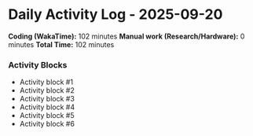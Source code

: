 # Daily Activity Log - 2025-09-20

**Coding (WakaTime):** 102 minutes
**Manual work (Research/Hardware):** 0 minutes
**Total Time:** 102 minutes

### Activity Blocks
- Activity block #1
- Activity block #2
- Activity block #3
- Activity block #4
- Activity block #5
- Activity block #6
